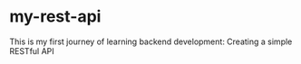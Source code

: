 # my-rest-api
This is my first journey of learning backend development: Creating a simple RESTful API
